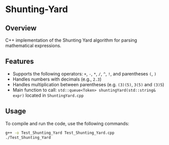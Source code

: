 # Shunting-Yard

## Overview
C++ implementation of the Shunting Yard algorithm for parsing mathematical expressions.

## Features
- Supports the following operators: `+`, `-`, `*`, `/`, `^`, `!`, and parentheses `(`, `)`
- Handles numbers with decimals (e.g., `2.3`)
- Handles multiplication between parentheses (e.g. `(3)(5)`, `3(5)` and `(3)5`)
- Main function to call: `std::queue<Token> shuntingYard(std::string& expr)` located in `ShuntingYard.cpp`

## Usage
To compile and run the code, use the following commands:

```bash
g++ -o Test_Shunting_Yard Test_Shunting_Yard.cpp
./Test_Shunting_Yard